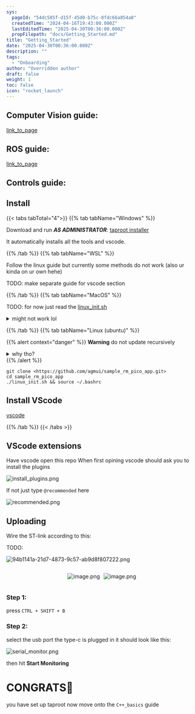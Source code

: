 ```yaml
---
sys:
  pageId: "54dc585f-d15f-45d0-b75c-8fdc66a854a8"
  createdTime: "2024-04-16T19:43:00.000Z"
  lastEditedTime: "2025-04-30T00:36:00.000Z"
  propFilepath: "docs/Getting_Started.md"
title: "Getting_Started"
date: "2025-04-30T00:36:00.000Z"
description: ""
tags:
  - "Onboarding"
author: "Overridden author"
draft: false
weight: 1
toc: false
icon: "rocket_launch"
---
```


## Computer Vision guide:

[link_to_page](86d45bc0-388b-4d26-8848-44f255f73d0e)

## ROS guide:

[link_to_page](3c76c1de-ec8f-46d6-8b0a-294005edc2d5)

## Controls guide:

## Install

{{< tabs tabTotal="4">}}
{{% tab tabName="Windows" %}}

Download and run _**AS ADMINISTRATOR**_: [taproot installer](https://github.com/Thornbots/TeachingFreshies/releases/tag/1.0)

It automatically installs all the tools and vscode.

{{% /tab %}}
{{% tab tabName="WSL" %}}

Follow the linux guide but currently some methods do not work (also ur kinda on ur own hehe)

TODO: make separate guide for vscode section

{{% /tab %}}
{{% tab tabName="MacOS" %}}

TODO: for now just read the [linux_init.sh](https://github.com/agmui/sample_rm_pico_app/blob/main/linux_init.sh)

<details>
<summary>might not work lol</summary>

`brew install libusb pkg-config`

Next install: [vscode](https://code.visualstudio.com/Download)

</details>

{{% /tab %}}
{{% tab tabName="Linux (ubuntu)" %}}

{{% alert context="danger" %}}
**Warning** do not update recursively
<details>
<summary>why tho?</summary>
There are some submodules that may go on for a while (like tinyusb) and I highly
recommend you don't need to get them.
If you want to see what submodules I update just look in `linux_init.sh`
</details>
{{% /alert %}}

```shell
git clone <https://github.com/agmui/sample_rm_pico_app.git>
cd sample_rm_pico_app
./linux_init.sh && source ~/.bashrc
```

## Install VScode

[vscode](https://code.visualstudio.com/Download)

{{% /tab %}}
{{< /tabs >}}

## VScode extensions

Have vscode open this repo
When first opining vscode should ask you to install the plugins

![install_plugins.png](https://prod-files-secure.s3.us-west-2.amazonaws.com/d518164a-d88e-44d1-a4ee-3adb3bd8bce0/89bd30f0-1825-4e77-867b-0a41ce370880/install_plugins.png?X-Amz-Algorithm=AWS4-HMAC-SHA256&X-Amz-Content-Sha256=UNSIGNED-PAYLOAD&X-Amz-Credential=ASIAZI2LB4667JFEPPQ4%2F20250604%2Fus-west-2%2Fs3%2Faws4_request&X-Amz-Date=20250604T220100Z&X-Amz-Expires=3600&X-Amz-Security-Token=IQoJb3JpZ2luX2VjEF0aCXVzLXdlc3QtMiJHMEUCIFGPZ6lIrfguKjTUJAZcyNizxy28wNOmykJWbQlH77W6AiEAt8O5gMT%2FCrgyl1yTkaIKBToN0xW4jRM3%2BXWJ22s%2Bl6gq%2FwMINRAAGgw2Mzc0MjMxODM4MDUiDETm6RiuvN1pcuzuAircA4VmjghJYnsCVjXpWhHval3QnTrS8qp1zpotVpi91E%2F3d%2FscLRAv8wv0MsRS8kf1cMAzqKk0vABnQSv4d9EvYjqHYbQ%2FT%2BU1swKN86uedA8cK11iBfqMW5TBSxZXJR8%2BqENyXoqMtIVWKqm7uzPj6yYLtm46RiiPESzhZZhNiWRR3hEECEuwNM1QTIqk1QySIGMT0RxMTZppe4ZmSIRbM4pircG87wP7%2B9wZTECBTeRWI0hFJAemduRnwAX%2BI%2FC0aq%2Fab4AA5otDXQdtmWJW4XiSWwklkK6sX%2BV9a1LbLbywYziO0t8%2FclSqk%2B0FmcwM%2FqvYuT4kO%2FrRbeAenctQ%2F2kYv3%2FFtW2ClrjhR%2FpbTpOBxYfE%2BBJ8FF89evAhOh3uJezCNCXF1zCwfmUTfyrDS9%2FMMCjVaS%2FinaAVZxc2mQu9ZaNZBK%2FEnpBlJdbRDaQxJ1rvpi7GRUJgkd9lcJCKKDFdvAosRf1lu8qglSMhtkbG356TYBG%2F43756cdh%2FFJ9GOJXhpQWj%2FBHiTAUPlTJuTLVPo9XNYH3Gmu5y8Z3ElP4E153nsdaDLtx7BtGXyZnmyfrykWC1CZAicsfoOmSa4ajKbLDGPvGi%2BB2eaLUvBtVaoX8%2FOxuriBx4d9aMIzVgsIGOqUBPclfEhqm1IxqGR1GVmNfTiABOsx71qVKJVnj9Vg7TYgY8ddiQJBUTwLn6KH%2Byjx21XCIUZFgsehyO2DvthxKOSa0cdQqkDM1f2f7INvkp19C%2BxJTJkho7PNdoJXdsYp17hKAz1NT%2BNHt610zeYgw588SIsirLt352G4SXMB9EM5AihgtAsjr3IekRJXgDkpBtUeJeNvVlBEuoQXeoj%2BI5vngZ72u&X-Amz-Signature=59eca84ab13e0eb79ae0b12ae06c9b22259872e06c5a7f6b06d7e45bbab684be&X-Amz-SignedHeaders=host&x-id=GetObject)

If not just type `@recommended` here  

![recommended.png](https://prod-files-secure.s3.us-west-2.amazonaws.com/d518164a-d88e-44d1-a4ee-3adb3bd8bce0/61e661e9-5d85-4dfc-be0d-8d2097a5e793/recommended.png?X-Amz-Algorithm=AWS4-HMAC-SHA256&X-Amz-Content-Sha256=UNSIGNED-PAYLOAD&X-Amz-Credential=ASIAZI2LB4667JFEPPQ4%2F20250604%2Fus-west-2%2Fs3%2Faws4_request&X-Amz-Date=20250604T220100Z&X-Amz-Expires=3600&X-Amz-Security-Token=IQoJb3JpZ2luX2VjEF0aCXVzLXdlc3QtMiJHMEUCIFGPZ6lIrfguKjTUJAZcyNizxy28wNOmykJWbQlH77W6AiEAt8O5gMT%2FCrgyl1yTkaIKBToN0xW4jRM3%2BXWJ22s%2Bl6gq%2FwMINRAAGgw2Mzc0MjMxODM4MDUiDETm6RiuvN1pcuzuAircA4VmjghJYnsCVjXpWhHval3QnTrS8qp1zpotVpi91E%2F3d%2FscLRAv8wv0MsRS8kf1cMAzqKk0vABnQSv4d9EvYjqHYbQ%2FT%2BU1swKN86uedA8cK11iBfqMW5TBSxZXJR8%2BqENyXoqMtIVWKqm7uzPj6yYLtm46RiiPESzhZZhNiWRR3hEECEuwNM1QTIqk1QySIGMT0RxMTZppe4ZmSIRbM4pircG87wP7%2B9wZTECBTeRWI0hFJAemduRnwAX%2BI%2FC0aq%2Fab4AA5otDXQdtmWJW4XiSWwklkK6sX%2BV9a1LbLbywYziO0t8%2FclSqk%2B0FmcwM%2FqvYuT4kO%2FrRbeAenctQ%2F2kYv3%2FFtW2ClrjhR%2FpbTpOBxYfE%2BBJ8FF89evAhOh3uJezCNCXF1zCwfmUTfyrDS9%2FMMCjVaS%2FinaAVZxc2mQu9ZaNZBK%2FEnpBlJdbRDaQxJ1rvpi7GRUJgkd9lcJCKKDFdvAosRf1lu8qglSMhtkbG356TYBG%2F43756cdh%2FFJ9GOJXhpQWj%2FBHiTAUPlTJuTLVPo9XNYH3Gmu5y8Z3ElP4E153nsdaDLtx7BtGXyZnmyfrykWC1CZAicsfoOmSa4ajKbLDGPvGi%2BB2eaLUvBtVaoX8%2FOxuriBx4d9aMIzVgsIGOqUBPclfEhqm1IxqGR1GVmNfTiABOsx71qVKJVnj9Vg7TYgY8ddiQJBUTwLn6KH%2Byjx21XCIUZFgsehyO2DvthxKOSa0cdQqkDM1f2f7INvkp19C%2BxJTJkho7PNdoJXdsYp17hKAz1NT%2BNHt610zeYgw588SIsirLt352G4SXMB9EM5AihgtAsjr3IekRJXgDkpBtUeJeNvVlBEuoQXeoj%2BI5vngZ72u&X-Amz-Signature=f267a7902197f8a9379afdf546df91f16d72038d930eebb29f6d771aab92c47a&X-Amz-SignedHeaders=host&x-id=GetObject)

## Uploading

Wire the ST-link according to this:

TODO:

![94b1141a-21d7-4873-9c57-ab9d8f807222.png](https://prod-files-secure.s3.us-west-2.amazonaws.com/d518164a-d88e-44d1-a4ee-3adb3bd8bce0/e5fad17d-ab82-4300-9f4c-505ab4b1202c/94b1141a-21d7-4873-9c57-ab9d8f807222.png?X-Amz-Algorithm=AWS4-HMAC-SHA256&X-Amz-Content-Sha256=UNSIGNED-PAYLOAD&X-Amz-Credential=ASIAZI2LB4667JFEPPQ4%2F20250604%2Fus-west-2%2Fs3%2Faws4_request&X-Amz-Date=20250604T220100Z&X-Amz-Expires=3600&X-Amz-Security-Token=IQoJb3JpZ2luX2VjEF0aCXVzLXdlc3QtMiJHMEUCIFGPZ6lIrfguKjTUJAZcyNizxy28wNOmykJWbQlH77W6AiEAt8O5gMT%2FCrgyl1yTkaIKBToN0xW4jRM3%2BXWJ22s%2Bl6gq%2FwMINRAAGgw2Mzc0MjMxODM4MDUiDETm6RiuvN1pcuzuAircA4VmjghJYnsCVjXpWhHval3QnTrS8qp1zpotVpi91E%2F3d%2FscLRAv8wv0MsRS8kf1cMAzqKk0vABnQSv4d9EvYjqHYbQ%2FT%2BU1swKN86uedA8cK11iBfqMW5TBSxZXJR8%2BqENyXoqMtIVWKqm7uzPj6yYLtm46RiiPESzhZZhNiWRR3hEECEuwNM1QTIqk1QySIGMT0RxMTZppe4ZmSIRbM4pircG87wP7%2B9wZTECBTeRWI0hFJAemduRnwAX%2BI%2FC0aq%2Fab4AA5otDXQdtmWJW4XiSWwklkK6sX%2BV9a1LbLbywYziO0t8%2FclSqk%2B0FmcwM%2FqvYuT4kO%2FrRbeAenctQ%2F2kYv3%2FFtW2ClrjhR%2FpbTpOBxYfE%2BBJ8FF89evAhOh3uJezCNCXF1zCwfmUTfyrDS9%2FMMCjVaS%2FinaAVZxc2mQu9ZaNZBK%2FEnpBlJdbRDaQxJ1rvpi7GRUJgkd9lcJCKKDFdvAosRf1lu8qglSMhtkbG356TYBG%2F43756cdh%2FFJ9GOJXhpQWj%2FBHiTAUPlTJuTLVPo9XNYH3Gmu5y8Z3ElP4E153nsdaDLtx7BtGXyZnmyfrykWC1CZAicsfoOmSa4ajKbLDGPvGi%2BB2eaLUvBtVaoX8%2FOxuriBx4d9aMIzVgsIGOqUBPclfEhqm1IxqGR1GVmNfTiABOsx71qVKJVnj9Vg7TYgY8ddiQJBUTwLn6KH%2Byjx21XCIUZFgsehyO2DvthxKOSa0cdQqkDM1f2f7INvkp19C%2BxJTJkho7PNdoJXdsYp17hKAz1NT%2BNHt610zeYgw588SIsirLt352G4SXMB9EM5AihgtAsjr3IekRJXgDkpBtUeJeNvVlBEuoQXeoj%2BI5vngZ72u&X-Amz-Signature=383bf8eecaad506d718d95c329e3a9ebb15c8f99fc9e72e343854a0679fc18dd&X-Amz-SignedHeaders=host&x-id=GetObject)

<div style="display: flex;flex-direction: row; column-gap:10px; max-width: 630px;justify-content: center;">
<div>

![image.png](https://prod-files-secure.s3.us-west-2.amazonaws.com/d518164a-d88e-44d1-a4ee-3adb3bd8bce0/210ecb78-1116-4d7b-b9b7-2292f66fa2c2/image.png?X-Amz-Algorithm=AWS4-HMAC-SHA256&X-Amz-Content-Sha256=UNSIGNED-PAYLOAD&X-Amz-Credential=ASIAZI2LB466XK6A4IGI%2F20250604%2Fus-west-2%2Fs3%2Faws4_request&X-Amz-Date=20250604T220104Z&X-Amz-Expires=3600&X-Amz-Security-Token=IQoJb3JpZ2luX2VjEF0aCXVzLXdlc3QtMiJGMEQCIHbTmOG3ro6g3EdYXl9Y5u3kxVL54xvx1wHPMcipvtuBAiBGuFlyWD5uXT%2FxtbpX1cwcRU8PlpoEmXJ7KV2y0j3t5Sr%2FAwg1EAAaDDYzNzQyMzE4MzgwNSIMQLbWzhqAOoSAOi9rKtwDFCM%2Bn356qvMylUYMdoijoRr9qE3WiSdH0HAOrVnvuuT%2FqJjoGco8yr3%2FfR4ZuB8DxAuzSxajHyWY52E3h7OJLCQLujJE5ZdEgms3%2FzDW8B27FlGttoZokjURDqrL87OTVozl%2BcanNHYfvB7IiZ24SXMjXq4WzfwTH9f3VkM92geuPj8O4lUEqt%2F4Wra%2FEDsMZE8JIWma4srMYFkLin6tDi7zXeWBE%2BwEFPFsX6N5yMiOOT8lGRIhVFmj6gho0wQGKe4CH8g9MHSbE1foDlelQMA2%2Fu4g5WtDF9p7Zs4X3mQGg4DrtxjAB13op6fbS1CGLDH9QU%2BhulvHLsgOB6VHZ3ytuvhDOR%2FHPP99gG474lQoWSwP%2FLtexVaUyZYvM%2Bm%2BWINSkhPdrz9lC4jNK2JuVeQrnKdJFpN2Gx5FAt9jCWJVe3MiSwX9JsUKkBaJ%2FWOv45jMKV%2BDq39DyjJyh61piMLN5fv5e0Vhcn6phJsxU4m1zcMm37mLbRpwYKSJTtxQUI%2FzaGRcXxBOtvq9ChCQPDmK0jWmHIkqpAqwUizjUnvvTlE8svPlZeWX9Otf3HjuZY%2FhODAU3tCKKxKXkDerhJbzPzT0TgzwnhxHpvauaIigHLPK9S78Q6SnOXIwwdSCwgY6pgHMCK9NcknvzyoxUxrkUhdoerlGycuH0n%2FufLnQBHXIe0%2FbKpMKZJIrbQ2xLmRqoegbbEs0HIZ6hDjx7OmSaw7%2FhRdwlNC3QjpkIamqMdPgfQ53nSx3j2SUYhKbV%2Bm0iTH3E%2FJRT%2B7CNkm9%2BDJgUPTchMZQoCshxk3LqY%2BEH0XbCBTyoDtO%2BMzochwBi0mVQW6EBYMQuwKO0R5QM0OzV00CAMWpJqT8&X-Amz-Signature=c49359e2d02ab7e85cbfd66db8bdf085c82c34c823cc3f3763a038f32b09542b&X-Amz-SignedHeaders=host&x-id=GetObject)

</div>
<div>

![image.png](https://prod-files-secure.s3.us-west-2.amazonaws.com/d518164a-d88e-44d1-a4ee-3adb3bd8bce0/33a0fd0f-8ca6-4a86-8e09-26e95ded1fff/image.png?X-Amz-Algorithm=AWS4-HMAC-SHA256&X-Amz-Content-Sha256=UNSIGNED-PAYLOAD&X-Amz-Credential=ASIAZI2LB466YI5OF2JF%2F20250604%2Fus-west-2%2Fs3%2Faws4_request&X-Amz-Date=20250604T220105Z&X-Amz-Expires=3600&X-Amz-Security-Token=IQoJb3JpZ2luX2VjEF0aCXVzLXdlc3QtMiJHMEUCIQCOGlO2Mhba75jWagFkh2yxiCVINDG4G2q1LZYPraGMAgIgdezS%2FjMvl7uFeF9v4S1ymoX8JBz6sMEPTOQIKyXZ1OEq%2FwMINRAAGgw2Mzc0MjMxODM4MDUiDJ88VnTfWruDOMfNmircAzrMclzxm5%2BslG%2FvXa%2FrmZLR0kyJ5naUUHOhRbcsWoGDU8PT4gUJukYNXRG06UPEQIvKjcN0cM6%2BlrXwNSkG%2BSvnTPLCETS0SX5tlGrGX4si0aks%2Fs28SryJednzcRLNvUASkiHaW%2BROP7tG3lFRlzEf%2B57K1Qq3jqK0Zwj80%2FsiT0ARlDesSjSwdy%2Ft5uyailrAXlSrzYgb9W2bOqWTn%2Bj1sUZd7Zjx3IarFjCczWnTBKkalPEW%2BN61NZhjkh5pkdECVv4G%2Fey3TTsA0zJIqGJucVeXE%2FQKhOxlFwQIFsxDZU8JzZYbeinzvqNyaDEiSy6T8smUmOwQgd4lhYIG%2FKed02w9e%2Fcinp%2FKRcbUzyIxslHOhdrb%2B5epFLhA0ee%2BKri4nE%2FkU7cMbIbuaqu7o4hylE%2FE2pFnoWj46U8Rj6Vj5t33sPw3ccHQuvZLDxIx6bdnjL6Q7NXFuwCfVK4qVYg0Uj137ySv1%2Fwcg0MEN35qTs0f8o%2Bc3%2BnS8Ii49dhwLwgXTfogl7ACsIs%2FH0%2BZ4nhi5rDqZ2nG1g7enl1werxgfMh4Cf8MtrLPKW37S8JCSGykmpqCBS4rsDPt0pXK4TKrwDMx%2Bab1%2BdPmTWEJ4ftgIS%2BdkeRKRIXRYU0IMOTUgsIGOqUBa2CtLdJ30XcdDTNtiyE1IoUD5SZp6YwyAmoJAt1t%2B8Dwci%2BUZ%2FxU3R55zgzZrMWUck3myfko3orsITyMyRinKS%2B2C8pFOvd4J2Tf9nJRsy3P3HfrAe14Y4N3t102gjjXeaDcIPfXj7rvGKbD6cKZbDT0htYCjl9MMrWGfWun3WAW3KdZWSRM46zX85hC7H%2BxBRCsEjCa9L7%2FIIHejLTColOchSoM&X-Amz-Signature=b1f8b6ac980cb5757d9ec3ee9f2a11eec8999f5f416e6325683be708a9876c87&X-Amz-SignedHeaders=host&x-id=GetObject)

</div>
</div>

### Step 1:

press `CTRL + SHIFT + B`

### Step 2:

select the usb port the type-c is plugged in it should look like this:

![serial_monitor.png](https://prod-files-secure.s3.us-west-2.amazonaws.com/d518164a-d88e-44d1-a4ee-3adb3bd8bce0/f03f4774-05d4-4393-b6a0-d5efb6d315ab/serial_monitor.png?X-Amz-Algorithm=AWS4-HMAC-SHA256&X-Amz-Content-Sha256=UNSIGNED-PAYLOAD&X-Amz-Credential=ASIAZI2LB4667JFEPPQ4%2F20250604%2Fus-west-2%2Fs3%2Faws4_request&X-Amz-Date=20250604T220100Z&X-Amz-Expires=3600&X-Amz-Security-Token=IQoJb3JpZ2luX2VjEF0aCXVzLXdlc3QtMiJHMEUCIFGPZ6lIrfguKjTUJAZcyNizxy28wNOmykJWbQlH77W6AiEAt8O5gMT%2FCrgyl1yTkaIKBToN0xW4jRM3%2BXWJ22s%2Bl6gq%2FwMINRAAGgw2Mzc0MjMxODM4MDUiDETm6RiuvN1pcuzuAircA4VmjghJYnsCVjXpWhHval3QnTrS8qp1zpotVpi91E%2F3d%2FscLRAv8wv0MsRS8kf1cMAzqKk0vABnQSv4d9EvYjqHYbQ%2FT%2BU1swKN86uedA8cK11iBfqMW5TBSxZXJR8%2BqENyXoqMtIVWKqm7uzPj6yYLtm46RiiPESzhZZhNiWRR3hEECEuwNM1QTIqk1QySIGMT0RxMTZppe4ZmSIRbM4pircG87wP7%2B9wZTECBTeRWI0hFJAemduRnwAX%2BI%2FC0aq%2Fab4AA5otDXQdtmWJW4XiSWwklkK6sX%2BV9a1LbLbywYziO0t8%2FclSqk%2B0FmcwM%2FqvYuT4kO%2FrRbeAenctQ%2F2kYv3%2FFtW2ClrjhR%2FpbTpOBxYfE%2BBJ8FF89evAhOh3uJezCNCXF1zCwfmUTfyrDS9%2FMMCjVaS%2FinaAVZxc2mQu9ZaNZBK%2FEnpBlJdbRDaQxJ1rvpi7GRUJgkd9lcJCKKDFdvAosRf1lu8qglSMhtkbG356TYBG%2F43756cdh%2FFJ9GOJXhpQWj%2FBHiTAUPlTJuTLVPo9XNYH3Gmu5y8Z3ElP4E153nsdaDLtx7BtGXyZnmyfrykWC1CZAicsfoOmSa4ajKbLDGPvGi%2BB2eaLUvBtVaoX8%2FOxuriBx4d9aMIzVgsIGOqUBPclfEhqm1IxqGR1GVmNfTiABOsx71qVKJVnj9Vg7TYgY8ddiQJBUTwLn6KH%2Byjx21XCIUZFgsehyO2DvthxKOSa0cdQqkDM1f2f7INvkp19C%2BxJTJkho7PNdoJXdsYp17hKAz1NT%2BNHt610zeYgw588SIsirLt352G4SXMB9EM5AihgtAsjr3IekRJXgDkpBtUeJeNvVlBEuoQXeoj%2BI5vngZ72u&X-Amz-Signature=033beb86ec7da4965a701e36714ad08ec508a78cca864822867484f273f8fdb0&X-Amz-SignedHeaders=host&x-id=GetObject)

then hit **Start Monitoring**

# CONGRATS🎉

you have set up taproot now move onto the `C++_basics` guide
